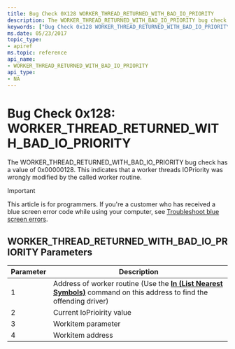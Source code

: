 ```yaml
---
title: Bug Check 0X128 WORKER_THREAD_RETURNED_WITH_BAD_IO_PRIORITY
description: The WORKER_THREAD_RETURNED_WITH_BAD_IO_PRIORITY bug check has a value of 0x00000128. This indicates that a worker threads IOPriority was wrongly modified by the called worker routine.
keywords: ["Bug Check 0x128 WORKER_THREAD_RETURNED_WITH_BAD_IO_PRIORITY", "WORKER_THREAD_RETURNED_WITH_BAD_IO_PRIORITY"]
ms.date: 05/23/2017
topic_type:
- apiref
ms.topic: reference
api_name:
- WORKER_THREAD_RETURNED_WITH_BAD_IO_PRIORITY
api_type:
- NA
---
```


# Bug Check 0x128: WORKER\_THREAD\_RETURNED\_WITH\_BAD\_IO\_PRIORITY


The WORKER\_THREAD\_RETURNED\_WITH\_BAD\_IO\_PRIORITY bug check has a value of 0x00000128. This indicates that a worker threads IOPriority was wrongly modified by the called worker routine.

> [!IMPORTANT]
> This article is for programmers. If you're a customer who has received a blue screen error code while using your computer, see [Troubleshoot blue screen errors](https://www.windows.com/stopcode).


## WORKER\_THREAD\_RETURNED\_WITH\_BAD\_IO\_PRIORITY Parameters


| Parameter | Description                                                                                                                                             |
|-----------|---------------------------------------------------------------------------------------------------------------------------------------------------------|
| 1         | Address of worker routine (Use the [**ln (List Nearest Symbols)**](../debuggercmds/ln--list-nearest-symbols-.md) command on this address to find the offending driver) |
| 2         | Current IoPrioirity value                                                                                                                               |
| 3         | Workitem parameter                                                                                                                                      |
| 4         | Workitem address                                                                                                                                        |

 

 

 




